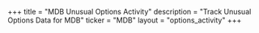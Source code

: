 +++
title = "MDB Unusual Options Activity"
description = "Track Unusual Options Data for MDB"
ticker = "MDB"
layout = "options_activity"
+++

